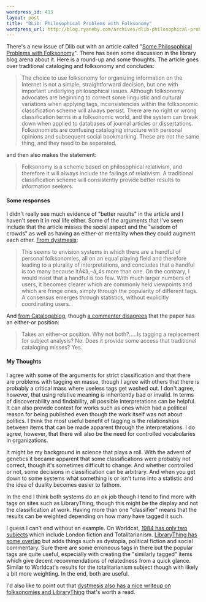 ```yaml
--- 
wordpress_id: 413
layout: post
title: "DLib: Philosophical Problems with Folksonomy"
wordpress_url: http://blog.ryaneby.com/archives/dlib-philosophical-problems-with-folksonomy/
---
```

There's a new issue of Dlib out with an article called "<a href="http://www.dlib.org/dlib/november06/peterson/11peterson.html">Some Philosophical Problems with Folksonomy</a>". There has been some discussion in the library blog arena about it. Here is a round-up and some thoughts. The article goes over traditional cataloging and folksonomy and concludes:

<blockquote>The choice to use folksonomy for organizing information on the Internet is not a simple, straightforward decision, but one with important underlying philosophical issues. Although folksonomy advocates are beginning to correct some linguistic and cultural variations when applying tags, inconsistencies within the folksonomic classification scheme will always persist. There are no right or wrong classification terms in a folksonomic world, and the system can break down when applied to databases of journal articles or dissertations. Folksonomists are confusing cataloging structure with personal opinions and subsequent social bookmarking. These are not the same thing, and they need to be separated.</blockquote>

and then also makes the statement:

<blockquote>Folksonomy is a scheme based on philosophical relativism, and therefore it will always include the failings of relativism. A traditional classification scheme will consistently provide better results to information seekers.</blockquote>

<h4>Some responses</h4>

I didn't really see much evidence of "better results" in the article and I haven't seen it in real life either. Some of the arguments that I've seen include that the article misses the social aspect and the "wisdom of crowds" as well as having an either-or mentality when they could augment each other. <a href="http://dystmesis.com:8081/2006/11/16/philosophical-misunderstandings-about-folksonomy/">From dystmesis</a>:

<blockquote>This seems to envision systems in which there are a handful of personal folksonomies, all on an equal playing field and therefore leading to a plurality of interpretations, and concludes that a handful is too many because itÃ¢â‚¬â„¢s more than one. On the contrary, I would insist that a handful is too few. With much larger numbers of users, it becomes clearer which are commonly held viewpoints and which are fringe ones, simply through the popularity of different tags. A consensus emerges through statistics, without explicitly coordinating users.</blockquote>

And <a href="http://catalogablog.blogspot.com/2006/11/metadata-paper.html">from Catalogablog</a>, though <a href="http://catalogablog.blogspot.com/2006/11/metadata-paper.html#116379066452772289">a commenter disagrees</a> that the paper has an either-or position:

<blockquote>Takes an either-or position. Why not both?.....Is tagging a replacement for subject analysis? No. Does it provide some access that traditional cataloging misses? Yes.</blockquote>

<h4>My Thoughts</h4>

I agree with some of the arguments for strict classification and that there are problems with tagging en masse, though I agree with others that there is probably a critical mass where useless tags get washed out. I don't agree, however, that using relative meaning is inheritently bad or invalid. In terms of discoverability and findability, all possible interpretations can be helpful. It can also provide context for works such as ones which had a political reason for being published even though the work itself was not about politics. I think the most useful benefit of tagging is the relationships between items that can be made apparent through the interpretations. I do agree, however, that there will also be the need for controlled vocabularies in organizations.

It might be my background in science that plays a roll.  With the advent of genetics it became apparent that some classifications were probably not correct, though it's sometimes difficult to change. And whether controlled or not, some decisions in classification can be arbitrary. And when you get down to some systems what something is or isn't turns into a statistic and the idea of duality becomes easier to fathom.

In the end I think both systems do an ok job though I tend to find more with tags on sites such as LibraryThing, though this might be the display and not the classification at work. Having more than one "classifier" means that the results can be weighted depending on how many have tagged it such.

I guess I can't end without an example. On Worldcat, <a href="http://worldcat.org/oclc/9944718?tab=subjects">1984 has only two subjects</a> which include London fiction and Totalitarianism. <a href="http://www.librarything.com/work/1472">LibraryThing has some overlap</a> but adds things such as dystopia, political fiction and social commentary. Sure there are some erroneous tags in there but the popular tags are quite useful, especially with creating the "similarly tagged" items which give decent recommendations of relatedness from a quick glance. Similar to Worldcat's results for the totalitarianism subject though with likely a bit more weighting. In the end, both are useful.

I'd also like to point out that <a href="http://dystmesis.com:8081/2006/11/17/tags-and-subject-headings/">dystmesis also has a nice writeup on folksonomies and LibraryThing</a> that's worth a read.
